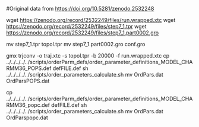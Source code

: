 #Original data from https://doi.org/10.5281/zenodo.2532248



wget  https://zenodo.org/record/2532249/files/run.wrapped.xtc
wget  https://zenodo.org/record/2532249/files/step7_1.tpr
wget  https://zenodo.org/record/2532249/files/step7_1.part0002.gro

mv  step7_1.tpr topol.tpr
mv  step7_1.part0002.gro conf.gro

gmx trjconv -o traj.xtc -s topol.tpr -b 20000 -f run.wrapped.xtc
cp  ../../../../../scripts/orderParm_defs/order_parameter_definitions_MODEL_CHARMM36_POPS.def defFILE.def
sh ../../../../../scripts/order_parameters_calculate.sh
mv OrdPars.dat OrdParsPOPS.dat

cp  ../../../../../scripts/orderParm_defs/order_parameter_definitions_MODEL_CHARMM36_popc.def defFILE.def
sh ../../../../../scripts/order_parameters_calculate.sh
mv OrdPars.dat OrdParspopc.dat

